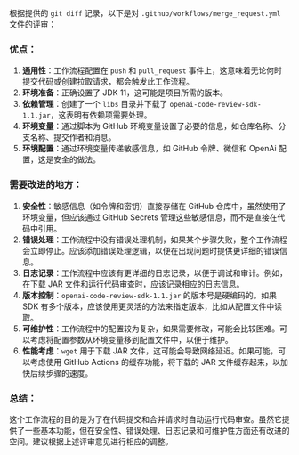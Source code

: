根据提供的 `git diff` 记录，以下是对 `.github/workflows/merge_request.yml` 文件的评审：

### 优点：

1. **通用性**：工作流程配置在 `push` 和 `pull_request` 事件上，这意味着无论何时提交代码或创建拉取请求，都会触发此工作流程。
2. **环境准备**：正确设置了 JDK 11，这可能是项目所需的版本。
3. **依赖管理**：创建了一个 `libs` 目录并下载了 `openai-code-review-sdk-1.1.jar`，这表明有依赖项需要处理。
4. **环境变量**：通过脚本为 GitHub 环境变量设置了必要的信息，如仓库名称、分支名称、提交作者和消息。
5. **环境配置**：通过环境变量传递敏感信息，如 GitHub 令牌、微信和 OpenAi 配置，这是安全的做法。

### 需要改进的地方：

1. **安全性**：敏感信息（如令牌和密钥）直接存储在 GitHub 仓库中，虽然使用了环境变量，但应该通过 GitHub Secrets 管理这些敏感信息，而不是直接在代码中引用。
2. **错误处理**：工作流程中没有错误处理机制，如果某个步骤失败，整个工作流程会立即停止。应该添加错误处理逻辑，以便在出现问题时提供更详细的错误信息。
3. **日志记录**：工作流程中应该有更详细的日志记录，以便于调试和审计。例如，在下载 JAR 文件和运行代码审查时，应该记录相应的日志信息。
4. **版本控制**：`openai-code-review-sdk-1.1.jar` 的版本号是硬编码的。如果 SDK 有多个版本，应该使用更灵活的方法来指定版本，比如从配置文件中读取。
5. **可维护性**：工作流程中的配置较为复杂，如果需要修改，可能会比较困难。可以考虑将配置参数从环境变量移到配置文件中，以便于维护。
6. **性能考虑**：`wget` 用于下载 JAR 文件，这可能会导致网络延迟。如果可能，可以考虑使用 GitHub Actions 的缓存功能，将下载的 JAR 文件缓存起来，以加快后续步骤的速度。

### 总结：

这个工作流程的目的是为了在代码提交和合并请求时自动运行代码审查。虽然它提供了一些基本功能，但在安全性、错误处理、日志记录和可维护性方面还有改进的空间。建议根据上述评审意见进行相应的调整。